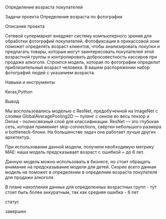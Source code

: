 Определение возраста покупателей

Задачи проекта 
Определение возраста по фотографии

Описание проекта

Сетевой супермаркет внедряет систему компьютерного зрения для обработки фотографий покупателей. Фотофиксация в прикассовой зоне поможет определять возраст клиентов, чтобы анализировать покупки и предлагать товары, которые могут заинтересовать покупателей этой возрастной группы и контролировать добросовестность кассиров при продаже алкоголя. Строится модель, которая по фотографии определит приблизительный возраст человека. В вашем распоряжении набор фотографий людей с указанием возраста.

Навыки и инструменты

Keras,Python

Вывод

Мы воспользовались моделью с ResNet, предобученной на ImageNet c слоями GlobalAveragePooling2D — пулинг с окном во весь тензор и Dense - полносвязный слой для классификации. ResNet — это глубокая сеть, которая применяет skip-connections, свёртки небольшого размера и bottleneck-блоки. На большинстве задач она работает лучше других архитектур.

При использовании данной модели, получили необходимую метрику MAE: наша модель предсказывает возраст с ошибкой ~ до 6 лет.

Данную модель можно использовать в бизнесе, но стоит обращать внимание на предсказывание модели для детей. Скорее всего данная модель не поможет в определении в определнии возраста покупателя для продажи алкоголя.

В плане накопления данных для определенных возрастных групп - тут стоит быть более аккуратным, так как средняя ошибка - 6 лет.

статус

завершен